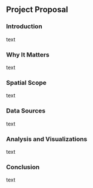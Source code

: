 ## Project Proposal

### Introduction
text

### Why It Matters
text

### Spatial Scope
text

### Data Sources
text

### Analysis and Visualizations
text

### Conclusion
text
